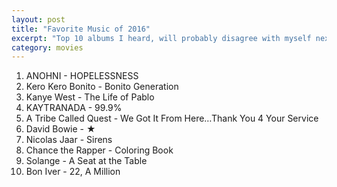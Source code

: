 ```yaml
---
layout: post
title: "Favorite Music of 2016"
excerpt: "Top 10 albums I heard, will probably disagree with myself next month"
category: movies
---
```


1. ANOHNI - HOPELESSNESS
1. Kero Kero Bonito - Bonito Generation
1. Kanye West - The Life of Pablo
1. KAYTRANADA - 99.9%
1. A Tribe Called Quest - We Got It From Here…Thank You 4 Your Service
1. David Bowie - ★
1. Nicolas Jaar - Sirens
1. Chance the Rapper - Coloring Book
1. Solange - A Seat at the Table
1. Bon Iver - 22, A Million